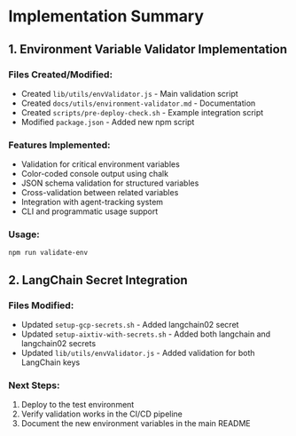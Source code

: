 # Implementation Summary

## 1. Environment Variable Validator Implementation

### Files Created/Modified:
- Created `lib/utils/envValidator.js` - Main validation script
- Created `docs/utils/environment-validator.md` - Documentation
- Created `scripts/pre-deploy-check.sh` - Example integration script
- Modified `package.json` - Added new npm script

### Features Implemented:
- Validation for critical environment variables
- Color-coded console output using chalk
- JSON schema validation for structured variables
- Cross-validation between related variables
- Integration with agent-tracking system
- CLI and programmatic usage support

### Usage:
`npm run validate-env`

## 2. LangChain Secret Integration

### Files Modified:
- Updated `setup-gcp-secrets.sh` - Added langchain02 secret
- Updated `setup-aixtiv-with-secrets.sh` - Added both langchain and langchain02 secrets
- Updated `lib/utils/envValidator.js` - Added validation for both LangChain keys

### Next Steps:
1. Deploy to the test environment
2. Verify validation works in the CI/CD pipeline
3. Document the new environment variables in the main README

